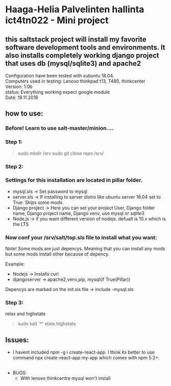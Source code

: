 # Haaga-Helia Palvelinten hallinta ict4tn022 - Mini project

## this saltstack project will install my favorite software development tools and environments. It also installs completely working django project that uses db (mysql/sqlite3) and apache2

Configuration have been tested with xubuntu 18.04. <br>
Computers used in testing: Lenovo thinkpad t13, T480, thinkcenter <br>
Version: 1.0b <br>
status: Everything working expect google module <br>
Date: 19.11.2018 <br>

## how to use:

### Before! Learn to use salt-master/minion....

### Step 1:

>sudo mkdir /srv
>sudo git clone repo /srv/ 

### Step 2: 

### Settings for this installation are located in pillar folder.
- mysql.sls -> Set password to mysql
- server.sls -> If installing to server distro like ubuntu server 18.04 set to True. Skips some mods.
- Django project -> Here you can set your project User, Django folder name, Django project name, Django venv, use mysql or sqlite3
- Node.js -> if you want different version of nodejs. defualt is 10.x which is the LTS

### Now conf your /srv/salt/top.sls file to install what you want:
Note! Some mods are just depencys. Meaning that you can install any mods but some mods install other because of depency.

Example:
- Nodejs -> Installs curl
- djangoserver -> apache2,venv,pip, mysql(if True(Pillar))

Depencys are marked on the init.sls file -> include -mysql.sls

### Step 3:
relax and highstate
> sudo salt '*' state.highstate


## Issues:





- I havent included npm -g i create-react-app. I think its better to use command npx create-react-app my-app which comes with npm 5.2+. 

##
- BUGS:
  - With lenovo thinkcentre mysql won't install

